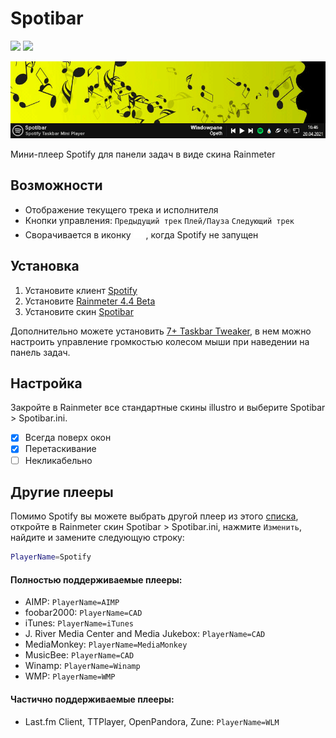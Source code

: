 # Spotibar

<img src="https://img.shields.io/github/v/release/avenom/spotibar?color=1&label=Release"> <img src="https://img.shields.io/github/downloads/avenom/spotibar/total?color=1&label=Downloads">

<img src="https://raw.githubusercontent.com/avenom/Spotibar/main/Spotibar.png">

Мини-плеер Spotify для панели задач в виде скина Rainmeter

## Возможности

* Отображение текущего трека и исполнителя
* Кнопки управления:  `Предыдущий трек` `Плей/Пауза` `Следующий трек`
* Сворачивается в иконку <img src="https://raw.githubusercontent.com/avenom/Spotibar/main/%40Resources/Images/Spotify.png" width="20" height="20"/>, когда Spotify не запущен

## Установка

1. Установите клиент [Spotify](https://spotify.com/ru-ru/download/windows)
2. Установите [Rainmeter 4.4 Beta](https://rainmeter.net)
3. Установите скин [Spotibar](http)

Дополнительно можете установить [7+ Taskbar Tweaker](https://rammichael.com/7-taskbar-tweaker), в нем можно настроить управление громкостью колесом мыши при наведении на панель задач.

## Настройка

Закройте в Rainmeter все стандартные скины illustro и выберите Spotibar > Spotibar.ini.
* [x] Всегда поверх окон
* [x] Перетаскивание
* [ ] Некликабельно

## Другие плееры

Помимо Spotify вы можете выбрать другой плеер из этого [списка](https://docs.rainmeter.net/manual/measures/nowplaying), откройте в Rainmeter скин Spotibar > Spotibar.ini, нажмите `Изменить`, найдите и замените следующую строку:

```bash
PlayerName=Spotify
```

#### Полностью поддерживаемые плееры:
* AIMP: `PlayerName=AIMP`
* foobar2000: `PlayerName=CAD`
* iTunes: `PlayerName=iTunes`
* J. River Media Center and Media Jukebox: `PlayerName=CAD`
* MediaMonkey: `PlayerName=MediaMonkey`
* MusicBee: `PlayerName=CAD`
* Winamp: `PlayerName=Winamp`
* WMP: `PlayerName=WMP`

#### Частично поддерживаемые плееры:
* Last.fm Client, TTPlayer, OpenPandora, Zune: `PlayerName=WLM`
